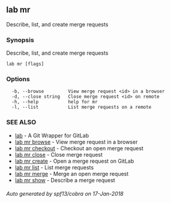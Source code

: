 ## lab mr

Describe, list, and create merge requests

### Synopsis


Describe, list, and create merge requests

```
lab mr [flags]
```

### Options

```
  -b, --browse         View merge request <id> in a browser
  -d, --close string   Close merge request <id> on remote
  -h, --help           help for mr
  -l, --list           List merge requests on a remote
```

### SEE ALSO
* [lab](index.md)	 - A Git Wrapper for GitLab
* [lab mr browse](lab_mr_browse.md)	 - View merge request in a browser
* [lab mr checkout](lab_mr_checkout.md)	 - Checkout an open merge request
* [lab mr close](lab_mr_close.md)	 - Close merge request
* [lab mr create](lab_mr_create.md)	 - Open a merge request on GitLab
* [lab mr list](lab_mr_list.md)	 - List merge requests
* [lab mr merge](lab_mr_merge.md)	 - Merge an open merge request
* [lab mr show](lab_mr_show.md)	 - Describe a merge request

###### Auto generated by spf13/cobra on 17-Jan-2018
